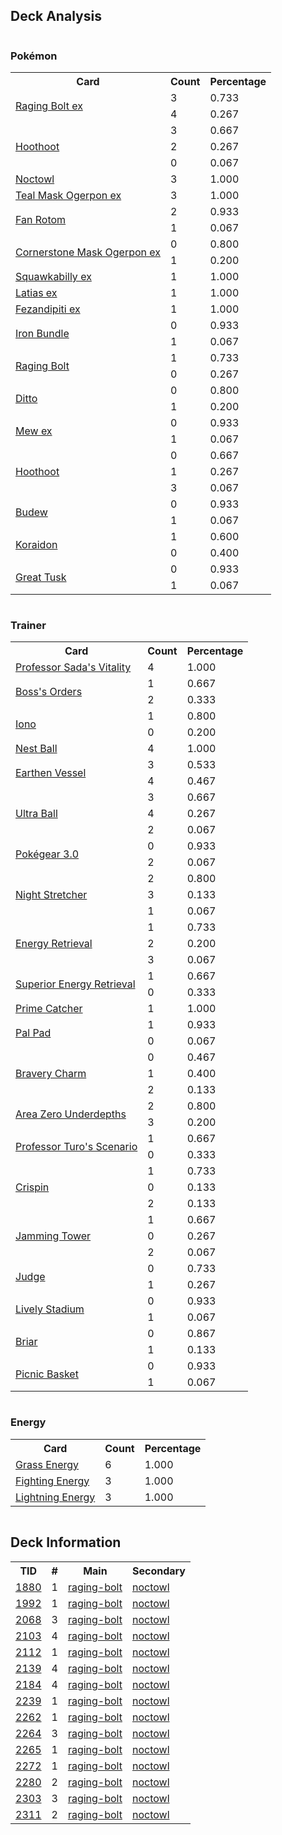 
## Deck Analysis

<div style="display: flex; flex-wrap: wrap;">
<div style="flex: 1; margin-right: 10px;">
<h3>Pokémon</h3><table><tr><th>Card</th><th>Count</th><th>Percentage</th></tr><tr><td rowspan='2'><a href='https://limitlesstcg.com/cards/TEF/123'>Raging Bolt ex</a></td><td>3</td><td>0.733</td></tr><tr><td>4</td><td>0.267</td></tr><tr><td rowspan='3'><a href='https://limitlesstcg.com/cards/SCR/114'>Hoothoot</a></td><td>3</td><td>0.667</td></tr><tr><td>2</td><td>0.267</td></tr><tr><td>0</td><td>0.067</td></tr><tr><td rowspan='1'><a href='https://limitlesstcg.com/cards/SCR/115'>Noctowl</a></td><td>3</td><td>1.000</td></tr><tr><td rowspan='1'><a href='https://limitlesstcg.com/cards/TWM/25'>Teal Mask Ogerpon ex</a></td><td>3</td><td>1.000</td></tr><tr><td rowspan='2'><a href='https://limitlesstcg.com/cards/SCR/118'>Fan Rotom</a></td><td>2</td><td>0.933</td></tr><tr><td>1</td><td>0.067</td></tr><tr><td rowspan='2'><a href='https://limitlesstcg.com/cards/TWM/112'>Cornerstone Mask Ogerpon ex</a></td><td>0</td><td>0.800</td></tr><tr><td>1</td><td>0.200</td></tr><tr><td rowspan='1'><a href='https://limitlesstcg.com/cards/PAL/169'>Squawkabilly ex</a></td><td>1</td><td>1.000</td></tr><tr><td rowspan='1'><a href='https://limitlesstcg.com/cards/SSP/76'>Latias ex</a></td><td>1</td><td>1.000</td></tr><tr><td rowspan='1'><a href='https://limitlesstcg.com/cards/SFA/38'>Fezandipiti ex</a></td><td>1</td><td>1.000</td></tr><tr><td rowspan='2'><a href='https://limitlesstcg.com/cards/PAR/56'>Iron Bundle</a></td><td>0</td><td>0.933</td></tr><tr><td>1</td><td>0.067</td></tr><tr><td rowspan='2'><a href='https://limitlesstcg.com/cards/SCR/111'>Raging Bolt</a></td><td>1</td><td>0.733</td></tr><tr><td>0</td><td>0.267</td></tr><tr><td rowspan='2'><a href='https://limitlesstcg.com/cards/MEW/132'>Ditto</a></td><td>0</td><td>0.800</td></tr><tr><td>1</td><td>0.200</td></tr><tr><td rowspan='2'><a href='https://limitlesstcg.com/cards/MEW/151'>Mew ex</a></td><td>0</td><td>0.933</td></tr><tr><td>1</td><td>0.067</td></tr><tr><td rowspan='3'><a href='https://limitlesstcg.com/cards/PRE/77'>Hoothoot</a></td><td>0</td><td>0.667</td></tr><tr><td>1</td><td>0.267</td></tr><tr><td>3</td><td>0.067</td></tr><tr><td rowspan='2'><a href='https://limitlesstcg.com/cards/PRE/4'>Budew</a></td><td>0</td><td>0.933</td></tr><tr><td>1</td><td>0.067</td></tr><tr><td rowspan='2'><a href='https://limitlesstcg.com/cards/SSP/116'>Koraidon</a></td><td>1</td><td>0.600</td></tr><tr><td>0</td><td>0.400</td></tr><tr><td rowspan='2'><a href='https://limitlesstcg.com/cards/TEF/97'>Great Tusk</a></td><td>0</td><td>0.933</td></tr><tr><td>1</td><td>0.067</td></tr></table>
</div><div style='flex: 1; margin-right: 10px;'><h3>Trainer</h3><table><tr><th>Card</th><th>Count</th><th>Percentage</th></tr><tr><td rowspan='1'><a href='https://limitlesstcg.com/cards/PAR/170'>Professor Sada's Vitality</a></td><td>4</td><td>1.000</td></tr><tr><td rowspan='2'><a href='https://limitlesstcg.com/cards/PAL/172'>Boss's Orders</a></td><td>1</td><td>0.667</td></tr><tr><td>2</td><td>0.333</td></tr><tr><td rowspan='2'><a href='https://limitlesstcg.com/cards/PAL/185'>Iono</a></td><td>1</td><td>0.800</td></tr><tr><td>0</td><td>0.200</td></tr><tr><td rowspan='1'><a href='https://limitlesstcg.com/cards/SVI/181'>Nest Ball</a></td><td>4</td><td>1.000</td></tr><tr><td rowspan='2'><a href='https://limitlesstcg.com/cards/PAR/163'>Earthen Vessel</a></td><td>3</td><td>0.533</td></tr><tr><td>4</td><td>0.467</td></tr><tr><td rowspan='3'><a href='https://limitlesstcg.com/cards/SVI/196'>Ultra Ball</a></td><td>3</td><td>0.667</td></tr><tr><td>4</td><td>0.267</td></tr><tr><td>2</td><td>0.067</td></tr><tr><td rowspan='2'><a href='https://limitlesstcg.com/cards/SVI/186'>Pokégear 3.0</a></td><td>0</td><td>0.933</td></tr><tr><td>2</td><td>0.067</td></tr><tr><td rowspan='3'><a href='https://limitlesstcg.com/cards/SFA/61'>Night Stretcher</a></td><td>2</td><td>0.800</td></tr><tr><td>3</td><td>0.133</td></tr><tr><td>1</td><td>0.067</td></tr><tr><td rowspan='3'><a href='https://limitlesstcg.com/cards/SVI/171'>Energy Retrieval</a></td><td>1</td><td>0.733</td></tr><tr><td>2</td><td>0.200</td></tr><tr><td>3</td><td>0.067</td></tr><tr><td rowspan='2'><a href='https://limitlesstcg.com/cards/PAL/189'>Superior Energy Retrieval</a></td><td>1</td><td>0.667</td></tr><tr><td>0</td><td>0.333</td></tr><tr><td rowspan='1'><a href='https://limitlesstcg.com/cards/TEF/157'>Prime Catcher</a></td><td>1</td><td>1.000</td></tr><tr><td rowspan='2'><a href='https://limitlesstcg.com/cards/SVI/182'>Pal Pad</a></td><td>1</td><td>0.933</td></tr><tr><td>0</td><td>0.067</td></tr><tr><td rowspan='3'><a href='https://limitlesstcg.com/cards/PAL/173'>Bravery Charm</a></td><td>0</td><td>0.467</td></tr><tr><td>1</td><td>0.400</td></tr><tr><td>2</td><td>0.133</td></tr><tr><td rowspan='2'><a href='https://limitlesstcg.com/cards/SCR/131'>Area Zero Underdepths</a></td><td>2</td><td>0.800</td></tr><tr><td>3</td><td>0.200</td></tr><tr><td rowspan='2'><a href='https://limitlesstcg.com/cards/PAR/171'>Professor Turo's Scenario</a></td><td>1</td><td>0.667</td></tr><tr><td>0</td><td>0.333</td></tr><tr><td rowspan='3'><a href='https://limitlesstcg.com/cards/SCR/133'>Crispin</a></td><td>1</td><td>0.733</td></tr><tr><td>0</td><td>0.133</td></tr><tr><td>2</td><td>0.133</td></tr><tr><td rowspan='3'><a href='https://limitlesstcg.com/cards/TWM/153'>Jamming Tower</a></td><td>1</td><td>0.667</td></tr><tr><td>0</td><td>0.267</td></tr><tr><td>2</td><td>0.067</td></tr><tr><td rowspan='2'><a href='https://limitlesstcg.com/cards/SVI/176'>Judge</a></td><td>0</td><td>0.733</td></tr><tr><td>1</td><td>0.267</td></tr><tr><td rowspan='2'><a href='https://limitlesstcg.com/cards/SSP/180'>Lively Stadium</a></td><td>0</td><td>0.933</td></tr><tr><td>1</td><td>0.067</td></tr><tr><td rowspan='2'><a href='https://limitlesstcg.com/cards/SCR/132'>Briar</a></td><td>0</td><td>0.867</td></tr><tr><td>1</td><td>0.133</td></tr><tr><td rowspan='2'><a href='https://limitlesstcg.com/cards/SVI/184'>Picnic Basket</a></td><td>0</td><td>0.933</td></tr><tr><td>1</td><td>0.067</td></tr></table>
</div><div style='flex: 1; margin-right: 10px;'><h3>Energy</h3><table><tr><th>Card</th><th>Count</th><th>Percentage</th></tr><tr><td rowspan='1'><a href='https://limitlesstcg.com/cards/SVE/9'>Grass Energy</a></td><td>6</td><td>1.000</td></tr><tr><td rowspan='1'><a href='https://limitlesstcg.com/cards/SVE/14'>Fighting Energy</a></td><td>3</td><td>1.000</td></tr><tr><td rowspan='1'><a href='https://limitlesstcg.com/cards/SVE/12'>Lightning Energy</a></td><td>3</td><td>1.000</td></tr></table>
</div></div>

## Deck Information

<table>
<tr><th>TID</th><th>#</th><th>Main</th><th>Secondary</th></tr>
<tr><td><a href='https://limitlesstcg.com/tournaments/jp/1880'>1880</a></td><td>1</td><td><a href='https://limitlesstcg.com/decks/list/jp/27931'>raging-bolt</a></td><td><a href='https://limitlesstcg.com/decks/list/jp/27931'>noctowl</a></td></tr><tr><td><a href='https://limitlesstcg.com/tournaments/jp/1992'>1992</a></td><td>1</td><td><a href='https://limitlesstcg.com/decks/list/jp/29689'>raging-bolt</a></td><td><a href='https://limitlesstcg.com/decks/list/jp/29689'>noctowl</a></td></tr><tr><td><a href='https://limitlesstcg.com/tournaments/jp/2068'>2068</a></td><td>3</td><td><a href='https://limitlesstcg.com/decks/list/jp/30897'>raging-bolt</a></td><td><a href='https://limitlesstcg.com/decks/list/jp/30897'>noctowl</a></td></tr><tr><td><a href='https://limitlesstcg.com/tournaments/jp/2103'>2103</a></td><td>4</td><td><a href='https://limitlesstcg.com/decks/list/jp/31430'>raging-bolt</a></td><td><a href='https://limitlesstcg.com/decks/list/jp/31430'>noctowl</a></td></tr><tr><td><a href='https://limitlesstcg.com/tournaments/jp/2112'>2112</a></td><td>1</td><td><a href='https://limitlesstcg.com/decks/list/jp/31571'>raging-bolt</a></td><td><a href='https://limitlesstcg.com/decks/list/jp/31571'>noctowl</a></td></tr><tr><td><a href='https://limitlesstcg.com/tournaments/jp/2139'>2139</a></td><td>4</td><td><a href='https://limitlesstcg.com/decks/list/jp/32004'>raging-bolt</a></td><td><a href='https://limitlesstcg.com/decks/list/jp/32004'>noctowl</a></td></tr><tr><td><a href='https://limitlesstcg.com/tournaments/jp/2184'>2184</a></td><td>4</td><td><a href='https://limitlesstcg.com/decks/list/jp/32691'>raging-bolt</a></td><td><a href='https://limitlesstcg.com/decks/list/jp/32691'>noctowl</a></td></tr><tr><td><a href='https://limitlesstcg.com/tournaments/jp/2239'>2239</a></td><td>1</td><td><a href='https://limitlesstcg.com/decks/list/jp/33555'>raging-bolt</a></td><td><a href='https://limitlesstcg.com/decks/list/jp/33555'>noctowl</a></td></tr><tr><td><a href='https://limitlesstcg.com/tournaments/jp/2262'>2262</a></td><td>1</td><td><a href='https://limitlesstcg.com/decks/list/jp/33887'>raging-bolt</a></td><td><a href='https://limitlesstcg.com/decks/list/jp/33887'>noctowl</a></td></tr><tr><td><a href='https://limitlesstcg.com/tournaments/jp/2264'>2264</a></td><td>3</td><td><a href='https://limitlesstcg.com/decks/list/jp/33913'>raging-bolt</a></td><td><a href='https://limitlesstcg.com/decks/list/jp/33913'>noctowl</a></td></tr><tr><td><a href='https://limitlesstcg.com/tournaments/jp/2265'>2265</a></td><td>1</td><td><a href='https://limitlesstcg.com/decks/list/jp/33927'>raging-bolt</a></td><td><a href='https://limitlesstcg.com/decks/list/jp/33927'>noctowl</a></td></tr><tr><td><a href='https://limitlesstcg.com/tournaments/jp/2272'>2272</a></td><td>1</td><td><a href='https://limitlesstcg.com/decks/list/jp/34036'>raging-bolt</a></td><td><a href='https://limitlesstcg.com/decks/list/jp/34036'>noctowl</a></td></tr><tr><td><a href='https://limitlesstcg.com/tournaments/jp/2280'>2280</a></td><td>2</td><td><a href='https://limitlesstcg.com/decks/list/jp/34164'>raging-bolt</a></td><td><a href='https://limitlesstcg.com/decks/list/jp/34164'>noctowl</a></td></tr><tr><td><a href='https://limitlesstcg.com/tournaments/jp/2303'>2303</a></td><td>3</td><td><a href='https://limitlesstcg.com/decks/list/jp/34528'>raging-bolt</a></td><td><a href='https://limitlesstcg.com/decks/list/jp/34528'>noctowl</a></td></tr><tr><td><a href='https://limitlesstcg.com/tournaments/jp/2311'>2311</a></td><td>2</td><td><a href='https://limitlesstcg.com/decks/list/jp/34653'>raging-bolt</a></td><td><a href='https://limitlesstcg.com/decks/list/jp/34653'>noctowl</a></td></tr></table>
